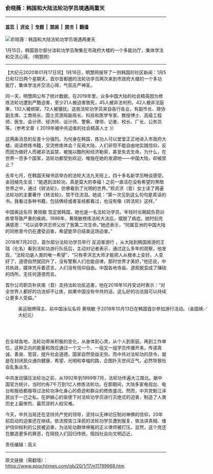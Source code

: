 ### 俞晓薇：韩国和大陆法轮功学员境遇两重天

---

#### [首页](../../../..?n11799968) &nbsp;|&nbsp; [评论](../../../../../epoch-comment?n11799968) &nbsp;|&nbsp; [专题](../../../../../epoch-special?n11799968) &nbsp;|&nbsp; [禁闻](../../../../../epoch-news?n11799968) &nbsp;|&nbsp; [禁书](../../../../../books?n11799968) &nbsp;|&nbsp; [翻墙](https://github.com/gfw-breaker/nogfw/blob/master/README.md?n11799968)


<div><img alt="俞晓薇：韩国和大陆法轮功学员境遇两重天" class="attachment-djy_600_400 size-djy_600_400 wp-post-image" src="https://i.epochtimes.com/assets/uploads/2020/01/2020-1-15-korea-seoul-group-practice_03-600x400.jpg"/>
<div class="caption">
 <p>
  1月15日，韩国首尔部分法轮功学员聚集在市政府大楼的一个多能功厅，集体学法和交流心得。（明慧网）
 </p>
</div></div><hr/><div class="post_content" id="artbody" itemprop="articleBody">
 <!-- article content begin -->
 <p>
  【大纪元2020年01月17日讯】1月16日，明慧网报导了一则韩国的社区新闻：1月5日和12日两个星期天，首尔首都圈的法轮功学员两次来到市政府大楼的一个多功能厅，集体学法并交流心得，气氛庄严神圣。
 </p>
 <p>
  同一天，明慧网公布了统计数据，在2019年里，众多中国大陆的社会精英因为修炼法轮功遭到严酷迫害，至少21人被迫害致死，45人被非法判刑，42人被非法庭审，132人被绑架，72人被骚扰。这些法轮功学员来自各行各业，有副市长、政协副主席、工商局长、国土资源局副局长、科技和医学专家、教授博士、高级工程师、医生、会计师、经济师、设计师、警察、律师、记者、校长、厂长、公务员等。（参考文章《
  <ok href="http://www.minghui.org/mh/articles/2020/1/16/2019%E5%B9%B4%E8%A2%AB%E4%B8%AD%E5%85%B1%E8%BF%AB%E5%AE%B3%E7%9A%84%E7%A4%BE%E4%BC%9A%E7%B2%BE%E8%8B%B1%E4%BA%BA%E5%A3%AB-399057.html">
   2019年被中共迫害的社会精英人士
  </ok>
  》）
 </p>
 <p>
  这两条消息的反差十分强烈。为何身在韩国，炼功人可以堂堂正正地进入市政府大楼，阅读修炼书籍，交流修炼体会？反观大陆，人们非但不能自由地实践信仰，反而因为做好人而被非法监禁、被施以酷刑和经济勒索，甚至失去生命。为什么，在世界一百多个国家，法轮功都受到欢迎，唯独在她的发源地——中国大陆，却被禁止？
 </p>
 <p>
  去年七月，在韩国天梯书店举办的法轮大法九天班上，四十多名新学员畅谈感受。金冠植先生说：“能遇到法轮功，真是莫大的幸福！之前一直活在没有希望的黑暗世界之中，通过《转法轮》，仿佛看到了光明的世界。”郑贞洪（音）女士读了两遍法轮功的主要著作《转法轮》，禁不住流泪。她说：“第一次见到这么句句是真话的书。我看过各种书籍，包括佛经或者圣经都看过，也没有像《转法轮》这样。”
 </p>
 <p>
  中国奥运名将
  <ok href="https://www.epochtimes.com/gb/tag/%E9%BB%84%E6%99%93%E6%95%8F.html">
   黄晓敏
  </ok>
  现定居韩国，她也是一名法轮功学员。年轻时长期超负荷训练曾导致严重的疾病，1996年，黄晓敏修炼法轮大法后，摆脱了病症。她时刻充满感恩：“可以说李洪志师父给了我第二次生命。”她还表示，“同属亚洲的中国大陆的同修至今仍在遭受迫害，希望能早日结束这场迫害。”
 </p>
 <p>
  2018年7月20日，首尔部分法轮功学员举行
  <ok href="https://www.epochtimes.com/gb/tag/%E5%8F%8D%E8%BF%AB%E5%AE%B3%E6%B8%B8%E8%A1%8C.html">
   反迫害游行
  </ok>
  ，从大陆到韩国旅游的王瑞（化名）看到法轮功游行队伍后，主动对记者表示，通过这么多年的观察，他发现，“法轮功是人类的唯一希望”，“只有李洪志大师才能把人从根本上变好。人变好了，道德自然就回升了，没有警察人们也能自律。那时世界才美好。”他还说，中共执政，媒体充斥着谎言，人们没有信仰自由。中国各地寺庙、道观蜕变成了赚钱的场所，无任何道德而言。
 </p>
 <p>
  首尔公司职员朴庆南（音）支持法轮功反迫害，他在2018年10月受访时表示：“对全世界人都好的功法却不让炼，如果中国没有中共的话，这么好的功法就可以持续让更多人受益。”
 </p>
 <figure aria-describedby="caption-attachment-11800027" class="wp-caption aligncenter" id="attachment_11800027" style="width: 600px">
  <ok href="https://i.epochtimes.com/assets/uploads/2020/01/181013051116100649.jpg" target="_blank">
   <img alt="" class="size-large wp-image-11800027" src="https://i.epochtimes.com/assets/uploads/2020/01/181013051116100649-600x401.jpg"/>
  </ok>
  <br/><figcaption class="wp-caption-text" id="caption-attachment-11800027">
   奥运银牌得主、前中国泳坛名将
   <ok href="https://www.epochtimes.com/gb/tag/%E9%BB%84%E6%99%93%E6%95%8F.html">
    黄晓敏
   </ok>
   于2018年10月13日在韩国首尔参加游行活动。（金国焕／大纪元）
  </figcaption><br/>
 </figure><br/>
 <p>
  在全球各地，法轮功带来积极的变化，从身体到心灵，从个人到家庭，再到工作单位，这种正向的能量和效应通过一个又一个、一组又一组学员传播开来，传递真诚、善良、宽容，提升社会道德，国家自然受益无穷。而中共对法轮功的禁令，就是在封闭民众通向健康、希望、光明和幸福的路，企图扑灭世间正气，必然导致社会乱象丛生。
 </p>
 <p>
  中共发动镇压法轮功之前，从1992年到1999年7月，法轮功传遍大江南北。据中国官方统计，当时约有7千万到1亿人修炼法轮功。在那期间，大陆多家电视台、电台和报纸都报导过法轮功净化身心的奇迹和群众的修炼盛况。然而，中共党魁江泽民出于一己之私，在妒嫉心的驱使下对法轮功学员进行灭绝式的迫害，制造了人类历史上最惨烈、最荒谬的人权灾难。
 </p>
 <p>
  今天，中共当局还在坚持共产党的领导，坚持以无神论压制对神佛的信仰，20年前启动的迫害还在继续。依法控告江泽民的法轮功学员遭到报复，依法讲真相、维护信仰权利的公民被迫害，为法轮功群体伸冤的正义律师被打压。显然，这个党还在酿造更多的罪恶，在阻挠人们回归传统，阻挡社会向文明迈近。
 </p>
 <p>
  责任编辑：高义
 </p>
 <!-- article content end -->
 <div id="below_article_ad">
 </div>
</div>


---

原文链接（需翻墙）：https://www.epochtimes.com/gb/20/1/17/n11799968.htm